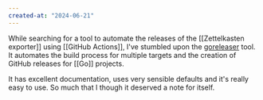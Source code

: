 ```yaml
---
created-at: "2024-06-21"
---
```


While searching for a tool to automate the releases of the [[Zettelkasten exporter]] using [[GitHub Actions]], I've stumbled upon the [goreleaser](https://goreleaser.com/) tool. It automates the build process for multiple targets and the creation of GitHub releases for [[Go]] projects.

It has excellent documentation, uses very sensible defaults and it's really easy to use. So much that I though it deserved a note for itself.
